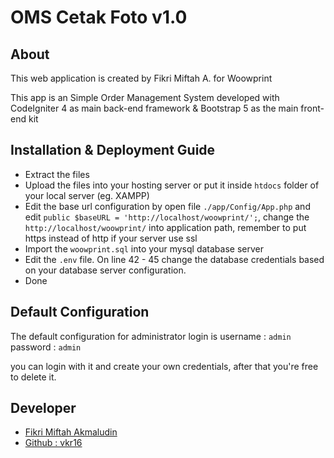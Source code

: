 # OMS Cetak Foto v1.0

## About

This web application is created by Fikri Miftah A. for Woowprint

This app is an Simple Order Management System developed with CodeIgniter 4 as main back-end framework & Bootstrap 5 as the main front-end kit

## Installation & Deployment Guide

- Extract the files
- Upload the files into your hosting server or put it inside `htdocs` folder of your local server (eg. XAMPP)
- Edit the base url configuration by open file `./app/Config/App.php` and edit `public $baseURL = 'http://localhost/woowprint/';`, change the `http://localhost/woowprint/` into application path, remember to put https instead of http if your server use ssl
- Import the `woowprint.sql` into your mysql database server
- Edit the `.env` file. On line 42 - 45 change the database credentials based on your database server configuration.
- Done

## Default Configuration

The default configuration for administrator login is
username : `admin`
password : `admin`

you can login with it and create your own credentials, after that you're free to delete it.

## Developer

- [Fikri Miftah Akmaludin](https://www.akuonline.my.id)
- [Github : vkr16](https://www.github.com/vkr16)
